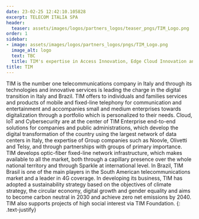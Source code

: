 ```yaml
---
date: 23-02-25 12:42:10.105828
excerpt: TELECOM ITALIA SPA
header:
  teaser: assets/images/logos/partners_logos/teaser_pngs/TIM_Logo.png
order: 1
sidebar:
- image: assets/images/logos/partners_logos/pngs/TIM_Logo.png
  image_alt: logo
  text: TBC
  title: TIM's expertise in Access Innovation, Edge Cloud Innovation and Service Innovation will contribute to TrialsNet's activites by covering the responsibilities of project's Technical Management, WP4 leadership and Site Manager for the Turin site. TIM will also contribute to the design and deployment of TrialsNet's platform and network solutions for the Italian Cluster with the integration of its XR platforms and Cloud native 5G CN implementation. In the context of WP4, TIM will provide its support on the 5G network solution and transport aspects for the implementation of the use cases "Remote Proctoring" and "Smart Ambulance" in Pisa. In addition, TIM's commerical XR Platform and XR Streaming experimental solution will be deployed in the context of the use cases "Park in Metaverse" and "Extended XR Museum Experience" of WP5. Finally, TIM's will be involved in the trial management and dissemination activites of WP6.
title: TIM
---
```


TIM is the number one telecommunications company in Italy and through its technologies and innovative services is leading the charge in the digital transition in Italy and Brazil. TIM offers to individuals and families services and products of mobile and fixed-line telephony for communication and entertainment and accompanies small and medium enterprises towards digitalization through a portfolio which is personalized to their needs.
Cloud, IoT and Cybersecurity are at the center of TIM Enterprise end-to-end solutions for companies and public administrations, which develop the digital transformation of the country using the largest network of data centers in Italy, the expertise of Group companies such as Noovle, Olivetti and Telsy, and through partnerships with groups of primary importance. TIM develops optic-fiber fixed-line network infrastructure, which makes available to all the market, both through a capillary presence over the whole national territory and through Sparkle at international level. In Brazil, TIM Brasil is one of the main players in the South American telecommunications market and a leader in 4G coverage. In developing its business, TIM has adopted a sustainability strategy based on the objectives of climate strategy, the circular economy, digital growth and gender equality and aims to become carbon neutral in 2030 and achieve zero net emissions by 2040. TIM also supports projects of high social interest via TIM Foundation.
{: .text-justify}
